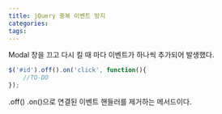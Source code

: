 ```yaml
---
title: jQuery 중복 이벤트 방지
categories: 
tags: 
---
```




Modal 창을 끄고 다시 킬 때 마다 이벤트가 하나씩 추가되어 발생했다.

```javascript
$('#id').off().on('click', function(){
    //TO-DO
});
```



.off()  .on()으로 연결된 이벤트 핸들러를 제거하는 메서드이다.